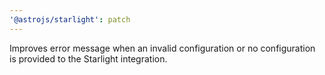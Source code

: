 ```yaml
---
'@astrojs/starlight': patch
---
```


Improves error message when an invalid configuration or no configuration is provided to the Starlight integration.
